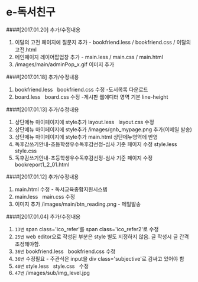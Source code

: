 # e-독서친구

####[2017.01.20] 추가/수정내용
1. 이달의 고전 페이지에 질문지 추가 - bookfriend.less / bookfriend.css / 이달의고전.html
2. 메인페이지 레이어팝업창 추가 - main.less / main.css / main.html
3. /images/main/adminPop_x.gif 이미지 추가

####[2017.01.18] 추가/수정내용
1. bookfriend.less    bookfriend.css 수정 -도서목록 다운로드 
2. board.less    board.css 수정 -게시판 웹에디터 영역 기본 line-height

####[2017.01.13] 추가/수정내용
1. 상단메뉴 마이페이지에 style추가 layout.less   layout.css 수정
2. 상단메뉴 마이페이지에 style추가 /images/gnb_mypage.png 추가(이메일 발송)
3. 상단메뉴 마이페이지에 style추가 main.html 상단메뉴영역에 반영
4. 독후감쓰기안내-초등학생우수독후감선정-심사 기준 페이지 수정 style.less  style.css 
5. 독후감쓰기안내-초등학생우수독후감선정-심사 기준 페이지 수정 bookreport1_2_01.html 

####[2017.01.12] 추가/수정내용
1. main.html 수정 - 독서교육종합지원시스템 
2. main.less   main.css 수정
3. 이미지 추가 /images/main/btn_reading.png - 메일발송

####[2017.01.04] 추가/수정내용
1. `13번` span class='ico_refer'를 span class='ico_refer2'로 수정
2. `25번` web editor으로 작성된 부분은 style 별도 지정하지 않음. 글 작성시 글 간격 조정해야함.
3. `36번` bookfriend.less   bookfriend.css 수정
4. `36번` 수정필요 - 주관식은 input을 div class='subjective'로 감싸고 있어야 함
5. `40번` style.less   style.css   수정
6. `47번` /images/sub/img_level.jpg 


